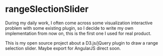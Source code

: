 rangeSlectionSlider
===================

During my daily work, I often come across some visualization interactive problem with some existing plugin, so I decide to write my own implementation from now on, this is the first one I used for real product.

This is my open source project about a D3.js/jQuery plugin to draw a range selection slider. Maybe export for AngularJS direct soon. 
